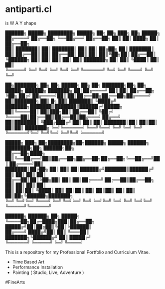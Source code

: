 # antiparti.cl
is W A Y shape

██████╗     █████╗     ████████╗     █████╗     ██╗         ██╗    ███╗   ██╗     █████╗     
██╔════╝    ██╔══██╗    ╚══██╔══╝    ██╔══██╗    ██║         ██║    ████╗  ██║    ██╔══██╗    
██║         ███████║       ██║       ███████║    ██║         ██║    ██╔██╗ ██║    ███████║    
██║         ██╔══██║       ██║       ██╔══██║    ██║         ██║    ██║╚██╗██║    ██╔══██║    
╚██████╗    ██║  ██║       ██║       ██║  ██║    ███████╗    ██║    ██║ ╚████║    ██║  ██║    
╚═════╝    ╚═╝  ╚═╝       ╚═╝       ╚═╝  ╚═╝    ╚══════╝    ╚═╝    ╚═╝  ╚═══╝    ╚═╝  ╚═╝    

██╗███████╗    ██╗    ██╗     █████╗     ██╗   ██╗    ███████╗██╗  ██╗ █████╗ ██████╗ ███████╗
██║██╔════╝    ██║    ██║    ██╔══██╗    ╚██╗ ██╔╝    ██╔════╝██║  ██║██╔══██╗██╔══██╗██╔════╝
██║███████╗    ██║ █╗ ██║    ███████║     ╚████╔╝     ███████╗███████║███████║██████╔╝█████╗  
██║╚════██║    ██║███╗██║    ██╔══██║      ╚██╔╝      ╚════██║██╔══██║██╔══██║██╔═══╝ ██╔══╝  
██║███████║    ╚███╔███╔╝    ██║  ██║       ██║       ███████║██║  ██║██║  ██║██║     ███████╗
╚═╝╚══════╝     ╚══╝╚══╝     ╚═╝  ╚═╝       ╚═╝       ╚══════╝╚═╝  ╚═╝╚═╝  ╚═╝╚═╝     ╚══════╝

█████╗ ███╗   ██╗████████╗██╗██████╗  █████╗ ██████╗ ████████╗██╗    ██████╗██╗              
██╔══██╗████╗  ██║╚══██╔══╝██║██╔══██╗██╔══██╗██╔══██╗╚══██╔══╝██║   ██╔════╝██║              
███████║██╔██╗ ██║   ██║   ██║██████╔╝███████║██████╔╝   ██║   ██║   ██║     ██║              
██╔══██║██║╚██╗██║   ██║   ██║██╔═══╝ ██╔══██║██╔══██╗   ██║   ██║   ██║     ██║              
██║  ██║██║ ╚████║   ██║   ██║██║     ██║  ██║██║  ██║   ██║   ██║██╗╚██████╗███████╗         
╚═╝  ╚═╝╚═╝  ╚═══╝   ╚═╝   ╚═╝╚═╝     ╚═╝  ╚═╝╚═╝  ╚═╝   ╚═╝   ╚═╝╚═╝ ╚═════╝╚══════╝         

██████╗  ██████╗  ██╗ █████╗                                                                  
╚════██╗██╔═████╗███║██╔══██╗                                                                 
█████╔╝██║██╔██║╚██║╚██████║                                                                 
██╔═══╝ ████╔╝██║ ██║ ╚═══██║                                                                 
███████╗╚██████╔╝ ██║ █████╔╝                                                                 
╚══════╝ ╚═════╝  ╚═╝ ╚════╝ 

This is a repository for my Professional Portfolio and Curriculum Vitae.

- Time Based Art
- Performance Installation
- Painting ( Studio, Live, Adventure )

#FineArts

